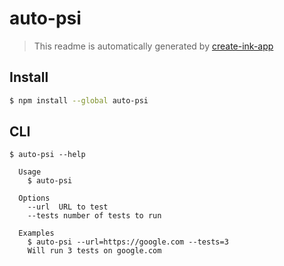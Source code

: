 # auto-psi

> This readme is automatically generated by [create-ink-app](https://github.com/vadimdemedes/create-ink-app)

## Install

```bash
$ npm install --global auto-psi
```

## CLI

```
$ auto-psi --help

  Usage
    $ auto-psi

  Options
    --url  URL to test
    --tests number of tests to run

  Examples
    $ auto-psi --url=https://google.com --tests=3
    Will run 3 tests on google.com
```
